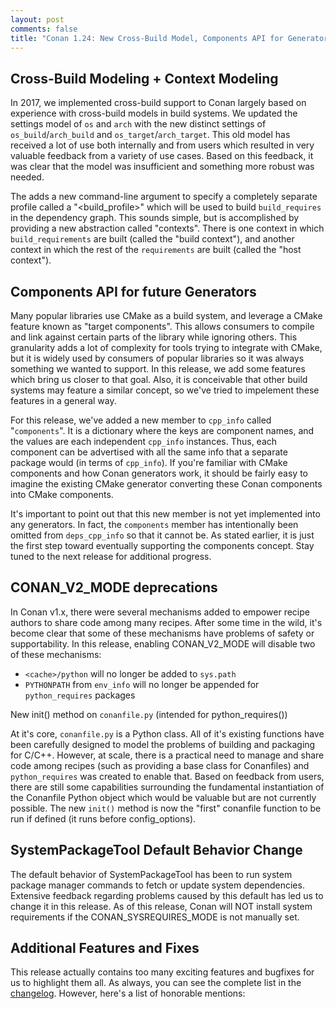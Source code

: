 ```yaml
---
layout: post 
comments: false 
title: "Conan 1.24: New Cross-Build Model, Components API for Generators, New Init() Method, and More"
---
```


## Cross-Build Modeling + Context Modeling

In 2017, we implemented cross-build support to Conan largely based on experience with cross-build models in build systems. We updated the settings model of `os` and `arch` with the new distinct settings of `os_build`/`arch_build` and `os_target`/`arch_target`. This old model has received a lot of use both internally and from users which resulted in very valuable feedback from a variety of use cases. Based on this feedback, it was clear that the model was insufficient and something more robust was needed.

The <new model> adds a new command-line argument to specify a completely separate profile called a "<build_profile>" which will be used to build `build_requires` in the dependency graph. This sounds simple, but is accomplished by providing a new abstraction called "contexts".  There is one context in which `build_requirements` are built (called the "build context"), and another context in which the rest of the `requirements` are built (called the "host context"). 

## Components API for future Generators

Many popular libraries use CMake as a build system, and leverage a CMake feature known as "target components".  This allows consumers to compile and link against certain parts of the library while ignoring others. This granularity adds a lot of complexity for tools trying to integrate with CMake, but it is widely used by consumers of popular libraries so it was always something we wanted to support.  In this release, we add some features which bring us closer to that goal. Also, it is conceivable that other build systems may feature a similar concept, so we've tried to impelement these features in a general way. 

For this release, we've added a new member to `cpp_info` called "`components`". It is a dictionary where the keys are component names, and the values are each independent `cpp_info` instances. Thus, each component can be advertised with all the same info that a separate package would (in terms of `cpp_info`).  If you're familiar with CMake components and how Conan generators work, it should be fairly easy to imagine the existing CMake generator converting these Conan components into CMake components. 

It's important to point out that this new member is not yet implemented into any generators. In fact, the `components` member has intentionally been omitted from `deps_cpp_info` so that it cannot be.  As stated earlier, it is just the first step toward eventually supporting the components concept. Stay tuned to the next release for additional progress. 

## CONAN_V2_MODE deprecations  

In Conan v1.x, there were several mechanisms added to empower recipe authors to share code among many recipes. After some time in the wild, it's become clear that some of these mechanisms have problems of safety or supportability. In this release, enabling CONAN_V2_MODE will disable two of these mechanisms: 
- `<cache>/python` will no longer be added to `sys.path`
- `PYTHONPATH` from `env_info` will no longer be appended for `python_requires` packages

New init() method on `conanfile.py` (intended for python_requires())

At it's core, `conanfile.py` is a Python class.  All of it's existing functions have been carefully designed to model the problems of building and packaging for C/C++.  However, at scale, there is a practical need to manage and share code among recipes (such as providing a base class for Conanfiles) and `python_requires` was created to enable that. Based on feedback from users, there are still some capabilities surrounding the fundamental instantiation of the Conanfile Python object which would be valuable but are not currently possible. The new `init()` method is now the "first" conanfile function to be run if defined (it runs before config_options).  

## SystemPackageTool Default Behavior Change

The default behavior of SystemPackageTool has been to run system package manager commands to fetch or update system dependencies.  Extensive feedback regarding problems caused by this default has led us to change it in this release. As of this release, Conan will NOT install system requirements if the CONAN_SYSREQUIRES_MODE is not manually set.

## Additional Features and Fixes

This release actually contains too many exciting features and bugfixes for us to highlight them all. As always, you can see the complete list in the [changelog]( https://docs.conan.io/en/latest/changelog.html#mar-2020).  However, here's a list of honorable mentions:
